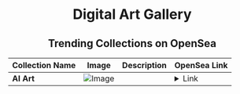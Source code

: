 <div align="center">

# Digital Art Gallery

## Trending Collections on OpenSea

| Collection Name                       | Image                                                                                     | Description                       | OpenSea Link                                                                                          |
|---------------------------------------|-------------------------------------------------------------------------------------------|-----------------------------------|--------------------------------------------------------------------------------------------------------|
| **AI Art** | ![Image](https://i.seadn.io/s/raw/files/65e4ebace04f7981a841bb7fc73e851b.jpg?w=500&auto=format?w=200&auto=format) |  | <details><summary>Link</summary>[AI Art](https://opensea.io/collection/ai-art-212)</details> |

</div>